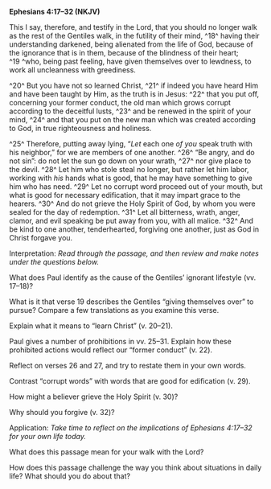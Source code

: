 **Ephesians 4:17–32 (NKJV)**

This I say, therefore, and testify in the Lord, that you should no longer walk as the rest of the Gentiles walk, in the futility of their mind, ^18^ having their understanding darkened, being alienated from the life of God, because of the ignorance that is in them, because of the blindness of their heart; ^19 ^who, being past feeling, have given themselves over to lewdness, to work all uncleanness with greediness.

^20^ But you have not so learned Christ, ^21^ if indeed you have heard Him and have been taught by Him, as the truth is in Jesus: ^22^ that you put off, concerning your former conduct, the old man which grows corrupt according to the deceitful lusts, ^23^ and be renewed in the spirit of your mind, ^24^ and that you put on the new man which was created according to God, in true righteousness and holiness.

^25^ Therefore, putting away lying, “*Let* each one *of you* speak truth with his neighbor,” for we are members of one another. ^26^ “Be angry, and do not sin”: do not let the sun go down on your wrath, ^27^ nor give place to the devil. ^28^ Let him who stole steal no longer, but rather let him labor, working with *his* hands what is good, that he may have something to give him who has need. ^29^ Let no corrupt word proceed out of your mouth, but what is good for necessary edification, that it may impart grace to the hearers. ^30^ And do not grieve the Holy Spirit of God, by whom you were sealed for the day of redemption. ^31^ Let all bitterness, wrath, anger, clamor, and evil speaking be put away from you, with all malice. ^32^ And be kind to one another, tenderhearted, forgiving one another, just as God in Christ forgave you.

Interpretation: *Read through the passage, and then review and make notes under the questions below.*

What does Paul identify as the cause of the Gentiles’ ignorant lifestyle (vv. 17–18)?

What is it that verse 19 describes the Gentiles “giving themselves over” to pursue? Compare a few translations as you examine this verse.

Explain what it means to “learn Christ” (v. 20–21).

Paul gives a number of prohibitions in vv. 25–31. Explain how these prohibited actions would reflect our “former conduct” (v. 22).

Reflect on verses 26 and 27, and try to restate them in your own words.

Contrast “corrupt words” with words that are good for edification (v. 29).

How might a believer grieve the Holy Spirit (v. 30)?

Why should you forgive (v. 32)?

Application: *Take time to reflect on the implications of Ephesians 4:17–32 for your own life today.*

What does this passage mean for your walk with the Lord?

How does this passage challenge the way you think about situations in daily life? What should you do about that?
